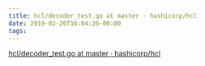 ```yaml
---
title: hcl/decoder_test.go at master · hashicorp/hcl
date: 2019-02-26T16:04:26-00:00
tags:
---
```


[hcl/decoder_test.go at master · hashicorp/hcl](https://github.com/hashicorp/hcl/blob/master/decoder_test.go)
